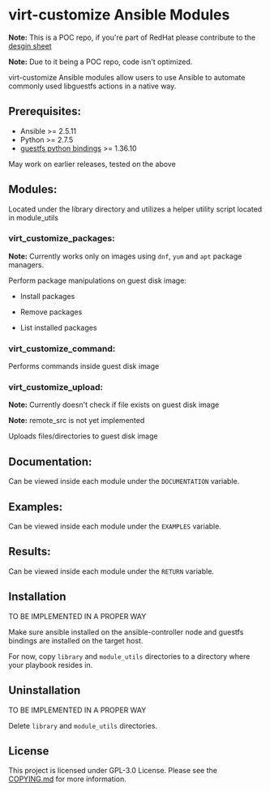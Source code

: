 # virt-customize Ansible Modules

**Note:** This is a POC repo, if you're part of RedHat please contribute to the [desgin sheet](https://docs.google.com/document/d/1ho_iVpoyiGbAX8mtgpfByGtlwvKNQ8bcmd_0-orz45s/)

**Note:** Due to it being a POC repo, code isn't optimized.

virt-customize Ansible modules allow users to use Ansible to automate commonly used libguestfs actions in a native way.

## Prerequisites:

* Ansible >= 2.5.11
* Python >= 2.7.5
* [guestfs python bindings](http://libguestfs.org/guestfs-python.3.html#using-python-bindings-in-a-virtualenv) >= 1.36.10

May work on earlier releases, tested on the above

## Modules:

Located under the library directory and utilizes a helper utility script located in module_utils

### virt_customize_packages:

**Note:** Currently works only on images using `dnf`, `yum` and `apt` package managers.

Perform package manipulations on guest disk image:

* Install packages

* Remove packages

* List installed packages

### virt_customize_command:

Performs commands inside guest disk image

### virt_customize_upload:

**Note:** Currently doesn't check if file exists on guest disk image

**Note:** remote_src is not yet implemented

Uploads files/directories to guest disk image

## Documentation:

Can be viewed inside each module under the `DOCUMENTATION` variable.

## Examples:

Can be viewed inside each module under the `EXAMPLES` variable.

## Results:

Can be viewed inside each module under the `RETURN` variable.

## Installation

TO BE IMPLEMENTED IN A PROPER WAY

Make sure ansible installed on the ansible-controller node and guestfs bindings are installed on the target host.

For now, copy `library` and `module_utils` directories to a directory where your playbook resides in.

## Uninstallation

TO BE IMPLEMENTED IN A PROPER WAY

Delete `library` and `module_utils` directories.

## License

This project is licensed under GPL-3.0 License. Please see the [COPYING.md](https://github.com/vkhitrin/virt-customize-ansible-modules/blob/master/COPYING.md) for more information.
